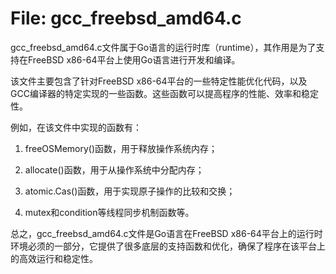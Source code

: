 # File: gcc_freebsd_amd64.c

gcc_freebsd_amd64.c文件属于Go语言的运行时库（runtime），其作用是为了支持在FreeBSD x86-64平台上使用Go语言进行开发和编译。

该文件主要包含了针对FreeBSD x86-64平台的一些特定性能优化代码，以及GCC编译器的特定实现的一些函数。这些函数可以提高程序的性能、效率和稳定性。

例如，在该文件中实现的函数有：

1. freeOSMemory()函数，用于释放操作系统内存；

2. allocate()函数，用于从操作系统中分配内存；

3. atomic.Cas()函数，用于实现原子操作的比较和交换；

4. mutex和condition等线程同步机制函数等。

总之，gcc_freebsd_amd64.c文件是Go语言在FreeBSD x86-64平台上的运行时环境必须的一部分，它提供了很多底层的支持函数和优化，确保了程序在该平台上的高效运行和稳定性。

